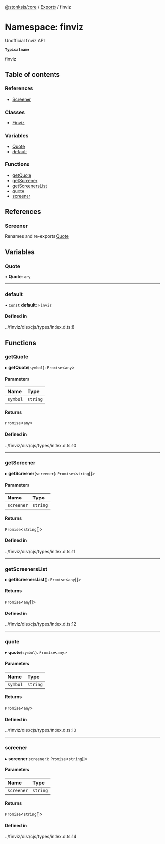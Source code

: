 [@stonksjs/core](../README.md) / [Exports](../modules.md) / finviz

# Namespace: finviz

Unofficial finviz API

**`Typicalname`**

finviz

## Table of contents

### References

- [Screener](finviz.md#screener)

### Classes

- [Finviz](../classes/finviz.Finviz.md)

### Variables

- [Quote](finviz.md#quote)
- [default](finviz.md#default)

### Functions

- [getQuote](finviz.md#getquote)
- [getScreener](finviz.md#getscreener)
- [getScreenersList](finviz.md#getscreenerslist)
- [quote](finviz.md#quote-1)
- [screener](finviz.md#screener-1)

## References

### Screener

Renames and re-exports [Quote](finviz.md#quote)

## Variables

### Quote

• **Quote**: `any`

---

### default

• `Const` **default**: [`Finviz`](../classes/finviz.Finviz.md)

#### Defined in

../finviz/dist/cjs/types/index.d.ts:8

## Functions

### getQuote

▸ **getQuote**(`symbol`): `Promise`<`any`\>

#### Parameters

| Name     | Type     |
| :------- | :------- |
| `symbol` | `string` |

#### Returns

`Promise`<`any`\>

#### Defined in

../finviz/dist/cjs/types/index.d.ts:10

---

### getScreener

▸ **getScreener**(`screener`): `Promise`<`string`[]\>

#### Parameters

| Name       | Type     |
| :--------- | :------- |
| `screener` | `string` |

#### Returns

`Promise`<`string`[]\>

#### Defined in

../finviz/dist/cjs/types/index.d.ts:11

---

### getScreenersList

▸ **getScreenersList**(): `Promise`<`any`[]\>

#### Returns

`Promise`<`any`[]\>

#### Defined in

../finviz/dist/cjs/types/index.d.ts:12

---

### quote

▸ **quote**(`symbol`): `Promise`<`any`\>

#### Parameters

| Name     | Type     |
| :------- | :------- |
| `symbol` | `string` |

#### Returns

`Promise`<`any`\>

#### Defined in

../finviz/dist/cjs/types/index.d.ts:13

---

### screener

▸ **screener**(`screener`): `Promise`<`string`[]\>

#### Parameters

| Name       | Type     |
| :--------- | :------- |
| `screener` | `string` |

#### Returns

`Promise`<`string`[]\>

#### Defined in

../finviz/dist/cjs/types/index.d.ts:14
